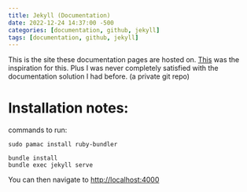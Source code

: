 ```yaml
---
title: Jekyll (Documentation)
date: 2022-12-24 14:37:00 -500
categories: [documentation, github, jekyll]
tags: [documentation, github, jekyll]
---
```


This is the site these documentation pages are hosted on. [This](https://docs.technotim.live/posts/jekyll-docs-site/) was the inspiration for this. Plus I was never completely satisfied with the documentation solution I had before. (a private git repo)

# Installation notes:

commands to run:

```shell
sudo pamac install ruby-bundler

bundle install
bundle exec jekyll serve
```

You can then navigate to [http://localhost:4000](http://localhost:4000)
